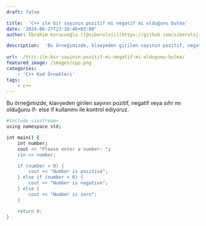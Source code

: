 ```yaml
---
draft: false

title:  'C++ ile bir sayının pozitif mi negatif mi olduğunu bulma'
date: '2024-06-27T23:18:46+03:00'
author: İbrahim Korucuoğlu ([@siberoloji](https://github.com/siberoloji))

description:  'Bu örneğimizde, klavyeden girilen sayının pozitif, negatif veya sıfır mı olduğunu if- else if kullanımı ile kontrol ediyoruz.' 
 
url:  /tr/c-ile-bir-sayinin-pozitif-mi-negatif-mi-oldugunu-bulma/ 
featured_image: /images/cpp.png
categories:
    - 'C++ Kod Örnekleri'
tags:
    - c++
---
```



Bu örneğimizde, klavyeden girilen sayının pozitif, negatif veya sıfır mı olduğunu if- else if kullanımı ile kontrol ediyoruz.


```bash
#include <iostream>
using namespace std;

int main() {
    int number;
    cout << "Please enter a number: ";
    cin >> number;

    if (number > 0) {
        cout << "Number is positive";
    } else if (number < 0) {
        cout << "Number is negative";
    } else {
        cout << "Number is zero";
    }

    return 0;
}
```
